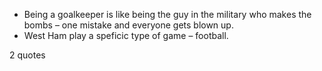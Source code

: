  - Being a goalkeeper is like being the guy in the military who makes the bombs – one mistake and everyone gets blown up.
 - West Ham play a speficic type of game – football.

2 quotes